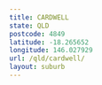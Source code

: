 ```yaml
---
title: CARDWELL
state: QLD
postcode: 4849
latitude: -18.265652
longitude: 146.027929
url: /qld/cardwell/
layout: suburb
---
```


